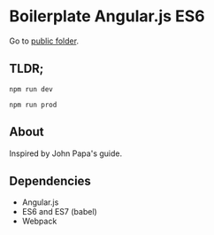 # Boilerplate Angular.js ES6

Go to [public folder](https://eduardomagaldi.github.io/boilerplate-angularjs-es6/public/).

## TLDR;

```npm run dev```

```npm run prod```

## About

Inspired by John Papa's guide.

## Dependencies

- Angular.js
- ES6 and ES7 (babel)
- Webpack
